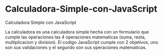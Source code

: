 # Calculadora-Simple-con-JavaScript
Calculadora Simple con JavaScript

La calculadora es una calculadora simple hecha con un formulario que cumple las operaciones las 4 operaciones matematicas (suma, resta, multiplicacion y division). El codigo JavaScript cumple con 2 objetivos, uno son sus validaciones y el segundo son sus operaciones matematicas.
